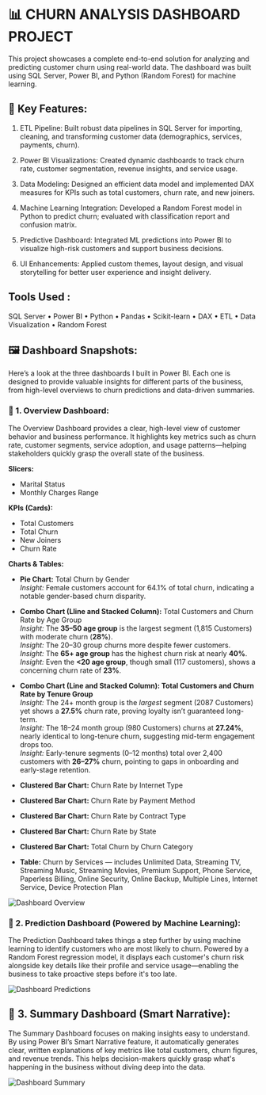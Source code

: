 
# 📊 CHURN ANALYSIS DASHBOARD PROJECT

This project showcases a complete end-to-end solution for analyzing and predicting customer churn using real-world data. 
The dashboard was built using SQL Server, Power BI, and Python (Random Forest) for machine learning.

## 🔧 Key Features:

1) ETL Pipeline: Built robust data pipelines in SQL Server for importing, cleaning, and transforming customer data (demographics, services, payments, churn).

2) Power BI Visualizations: Created dynamic dashboards to track churn rate, customer segmentation, revenue insights, and service usage.

3) Data Modeling: Designed an efficient data model and implemented DAX measures for KPIs such as total customers, churn rate, and new joiners.

4) Machine Learning Integration: Developed a Random Forest model in Python to predict churn; evaluated with classification report and confusion matrix.

5) Predictive Dashboard: Integrated ML predictions into Power BI to visualize high-risk customers and support business decisions.

6) UI Enhancements: Applied custom themes, layout design, and visual storytelling for better user experience and insight delivery.

## Tools Used :

SQL Server • Power BI • Python • Pandas • Scikit-learn • DAX • ETL • Data Visualization • Random Forest


## 🖼️ Dashboard Snapshots:

Here’s a look at the three dashboards I built in Power BI. Each one is designed to provide valuable insights for different parts of the business, from high-level overviews to churn predictions and data-driven summaries.

### 📍 1. Overview Dashboard:


The Overview Dashboard provides a clear, high-level view of customer behavior and business performance. It highlights key metrics such as churn rate, customer segments, service adoption, and usage patterns—helping stakeholders quickly grasp the overall state of the business.

**Slicers:**
- Marital Status
- Monthly Charges Range

**KPIs (Cards):**
- Total Customers
- Total Churn
- New Joiners
- Churn Rate

**Charts & Tables:**

- **Pie Chart:** Total Churn by Gender  
  *Insight:* Female customers account for 64.1% of total churn, indicating a notable gender-based churn disparity.

- **Combo Chart (Lline and Stacked Column):** Total Customers and Churn Rate by Age Group  
  *Insight:* The **35–50 age group** is the largest segment (1,815 Customers) with moderate churn (**28%**).  
  *Insight:* The 20–30 group churns more despite fewer customers.  
  *Insight:* The **65+ age group** has the highest churn risk at nearly **40%**.  
  *Insight:* Even the **<20 age group**, though small (117 customers), shows a concerning churn rate of **23%**.


- **Combo Chart (Line and Stacked Column): Total Customers and Churn Rate by Tenure Group**  
  *Insight:* The 24+ month group is the *largest* segment (2087 Customers) yet shows a **27.5%** churn rate, proving loyalty isn’t guaranteed long-term.  
  *Insight:* The 18–24 month group (980 Customers) churns at **27.24%**, nearly identical to long-tenure churn, suggesting mid-term engagement drops too.  
  *Insight:* Early-tenure segments (0–12 months) total over 2,400 customers with **26–27%** churn, pointing to gaps in onboarding and early-stage retention.
  
- **Clustered Bar Chart:** Churn Rate by Internet Type
- **Clustered Bar Chart:** Churn Rate by Payment Method
- **Clustered Bar Chart:** Churn Rate by Contract Type
- **Clustered Bar Chart:** Churn Rate by State
- **Clustered Bar Chart:** Total Churn by Churn Category
- **Table:** Churn by Services — includes Unlimited Data, Streaming TV, Streaming Music, Streaming Movies, Premium Support, Phone Service, Paperless Billing, Online Security, Online Backup, Multiple Lines, Internet Service, Device Protection Plan

![Dashboard Overview](https://github.com/user-attachments/assets/f37516ec-4fa5-4331-a2f0-e17b8e498b1d)


### 📍 2. Prediction Dashboard (Powered by Machine Learning):


The Prediction Dashboard takes things a step further by using machine learning to identify customers who are most likely to churn. Powered by a Random Forest regression model, it displays each customer's churn risk alongside key details like their profile and service usage—enabling the business to take proactive steps before it's too late.


![Dashboard Predictions](https://github.com/user-attachments/assets/cacbc646-04a2-4ca3-bcce-3a9b7877a4a7)


## 📍 3. Summary Dashboard (Smart Narrative):


The Summary Dashboard focuses on making insights easy to understand. By using Power BI’s Smart Narrative feature, it automatically generates clear, written explanations of key metrics like total customers, churn figures, and revenue trends. This helps decision-makers quickly grasp what's happening in the business without diving deep into the data.

![Dashboard Summary](https://github.com/user-attachments/assets/5a8bf1dc-07df-4cdb-acb4-5a457461e0fb)
